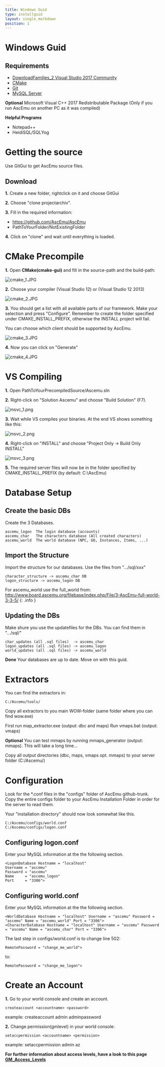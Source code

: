 ```yaml
---
title: Windows Guid
type: installguid
layout: single_markdown
position: 1
---
```


# Windows Guid
## Requirements

* [DownloadFamilies_2 Visual Studio 2017 Community](https://www.visualstudio.com/downloads/)
* [CMake](http://www.cmake.org/)
* [Git](http://git-scm.com/)
* [MySQL Server](http://dev.mysql.com/downloads/mysql/)

**Optional**
Microsoft Visual C++ 2017 Redistributable Package (Only if you run AscEmu on another PC as it was compiled)

**Helpful Programs**

*  Notepad++
*  HeidiSQL/SQLYog

# Getting the source

Use GitGui to get AscEmu source files.

## Download

**1.** Create a new folder, rightclick on it and choose GitGui

**2.** Choose "clone projectarchiv".

**3.** Fill in the required information:

* https://github.com/AscEmu/AscEmu
*  PathToYourFolder/NotExistingFolder

**4.** Click on "clone" and wait until everything is loaded.


# CMake Precompile

**1.** Open **CMake(cmake-gui)** and fill in the source-path and the build-path:

![cmake_1.JPG](/Wiki/images/cmake_1.JPG)

**2.** Choose your compiler (Visual Studio 12) or (Visual Studio 12 2013)

![cmake_2.JPG](/Wiki/images/cmake_2.JPG)

**3.** You should get a list with all available parts of our framework. Make your selection and press "Configure". Remember to create the folder specified under CMAKE_INSTALL_PREFIX, otherwise the INSTALL project will fail.

You can choose which client should be supported by AscEmu.

![cmake_3.JPG](/Wiki/images/cmake_3.JPG)

**4.** Now you can click on "Generate"

![cmake_4.JPG](/Wiki/images/cmake_4.JPG)

# VS Compiling

**1.** Open PathToYourPrecompiledSource/Ascemu.sln

**2.** Right-click on "Solution Ascemu" and choose "Build Solution" (F7).

![msvc_1.png](/Wiki/images/msvc_1.png)

**3.** Wait while VS compiles your binaries. At the end VS shows something like this:

![msvc_2.png](/Wiki/images/msvc_2.png)

**4.** Right-click on "INSTALL" and choose "Project Only -> Build Only INSTALL"

![msvc_3.png](/Wiki/images/msvc_3.png)

**5.** The required server files will now be in the folder specified by CMAKE_INSTALL_PREFIX (by default: C:\AscEmu)

# Database Setup

## Create the basic DBs

Create the 3 Databases.

```console
ascemu_logon  The login database (accounts)
ascemu_char   The characters database (All created characters)
ascemu_world  The world database (NPC, GO, Instances, Items, ...)
```

## Import the Structure

Import the structure for our databases. Use the files from ".../sql/xxx"

```console
character_structure -> ascemu_char DB
logon_structure -> ascemu_logon DB
```

For ascemu_world use the full_world from: http://www.board.ascemu.org/filebase/index.php/File/3-AscEmu-full-world-3-3-5/
{: .info }

## Updating the DBs

Make shure you use the updatefiles for the DBs. You can find them in ".../sql/"

```console
char_updates (all .sql files)  -> ascemu_char
logon_updates (all .sql files) -> ascemu_logon
world_updates (all .sql files) -> ascemu_world
```

**Done** Your databases are up to date. Move on with this guid.

# Extractors

You can find the extractors in:

```console
C:/Ascemu/tools/
```

Copy all extractors to you main WOW-folder (same folder where you can find wow.exe)

First run map_extractor.exe (output: dbc and maps)
Run vmaps.bat (output: vmaps)

**Optional**
You can test mmaps by running mmaps_generator (output: mmaps). This will take a long time...

Copy all output directories (dbc, maps, vmaps opt. mmaps) to your server folder (C:/Ascemu/)

# Configuration

Look for the *.conf files in the "configs" folder of AscEmu github-trunk. Copy the entire configs folder to your AscEmu Installation Folder in order for the server to read them.

Your "installation directory" should now look somewhat like this. 

```console
C:/Ascemu/configs/world.conf
C:/Ascemu/configs/logon.conf
```

## Configuring logon.conf

Enter your MySQL information at the the following section. 

```console
<LogonDatabase Hostname = "localhost"
Username = "ascemu"
Password = "ascemu"
Name     = "ascemu_logon"
Port     = "3306">
```

## Configuring world.conf

Enter your MySQL information at the the following section. 

```console
<WorldDatabase Hostname = "localhost" Username = "ascemu" Password = "ascemu" Name = "ascemu_world" Port = "3306">
<CharacterDatabase Hostname = "localhost" Username = "ascemu" Password = "ascemu" Name = "ascemu_char" Port = "3306">
```

The last step in configs/world.conf is to change line 502:

```console
RemotePassword = "change_me_world">
```

to:

```console
RemotePassword = "change_me_logon">
```

# Create an Account

**1.** Go to your world console and create an account.

```console
createaccount <accountname> <password>
```

example: createaccount admin adminpassword

**2.** Change permission(gmlevel) in your world console:

```console
setaccpermission <accountname> <permission>
```

example: setaccpermission admin az

**For further information about access levels, have a look to this page [GM_Access_Levels](http://www.ascemu.org/wiki/index.php?title=GM_Access_Levels "GM Access Levels")**
